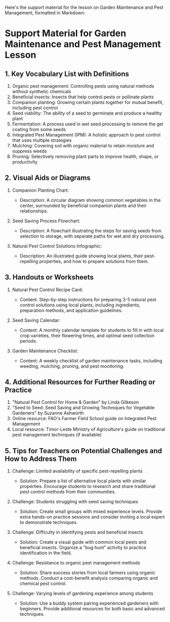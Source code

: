 Here's the support material for the lesson on Garden Maintenance and Pest Management, formatted in Markdown:

# Support Material for Garden Maintenance and Pest Management Lesson

## 1. Key Vocabulary List with Definitions

1. Organic pest management: Controlling pests using natural methods without synthetic chemicals
2. Beneficial insects: Insects that help control pests or pollinate plants
3. Companion planting: Growing certain plants together for mutual benefit, including pest control
4. Seed viability: The ability of a seed to germinate and produce a healthy plant
5. Fermentation: A process used in wet seed processing to remove the gel coating from some seeds
6. Integrated Pest Management (IPM): A holistic approach to pest control that uses multiple strategies
7. Mulching: Covering soil with organic material to retain moisture and suppress weeds
8. Pruning: Selectively removing plant parts to improve health, shape, or productivity

## 2. Visual Aids or Diagrams

1. Companion Planting Chart:
   - Description: A circular diagram showing common vegetables in the center, surrounded by beneficial companion plants and their relationships.

2. Seed Saving Process Flowchart:
   - Description: A flowchart illustrating the steps for saving seeds from selection to storage, with separate paths for wet and dry processing.

3. Natural Pest Control Solutions Infographic:
   - Description: An illustrated guide showing local plants, their pest-repelling properties, and how to prepare solutions from them.

## 3. Handouts or Worksheets

1. Natural Pest Control Recipe Card:
   - Content: Step-by-step instructions for preparing 3-5 natural pest control solutions using local plants, including ingredients, preparation methods, and application guidelines.

2. Seed Saving Calendar:
   - Content: A monthly calendar template for students to fill in with local crop varieties, their flowering times, and optimal seed collection periods.

3. Garden Maintenance Checklist:
   - Content: A weekly checklist of garden maintenance tasks, including weeding, mulching, pruning, and pest monitoring.

## 4. Additional Resources for Further Reading or Practice

1. "Natural Pest Control for Home & Garden" by Linda Gilkeson
2. "Seed to Seed: Seed Saving and Growing Techniques for Vegetable Gardeners" by Suzanne Ashworth
3. Online resource: FAO's Farmer Field School guide on Integrated Pest Management
4. Local resource: Timor-Leste Ministry of Agriculture's guide on traditional pest management techniques (if available)

## 5. Tips for Teachers on Potential Challenges and How to Address Them

1. Challenge: Limited availability of specific pest-repelling plants
   - Solution: Prepare a list of alternative local plants with similar properties. Encourage students to research and share traditional pest control methods from their communities.

2. Challenge: Students struggling with seed saving techniques
   - Solution: Create small groups with mixed experience levels. Provide extra hands-on practice sessions and consider inviting a local expert to demonstrate techniques.

3. Challenge: Difficulty in identifying pests and beneficial insects
   - Solution: Create a visual guide with common local pests and beneficial insects. Organize a "bug hunt" activity to practice identification in the field.

4. Challenge: Resistance to organic pest management methods
   - Solution: Share success stories from local farmers using organic methods. Conduct a cost-benefit analysis comparing organic and chemical pest control.

5. Challenge: Varying levels of gardening experience among students
   - Solution: Use a buddy system pairing experienced gardeners with beginners. Provide additional resources for both basic and advanced techniques.